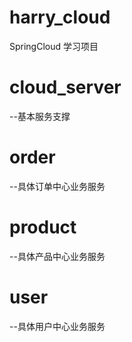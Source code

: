 # harry_cloud
SpringCloud 学习项目

# cloud_server
  --基本服务支撑
# order
  --具体订单中心业务服务
# product
  --具体产品中心业务服务
# user
  --具体用户中心业务服务
